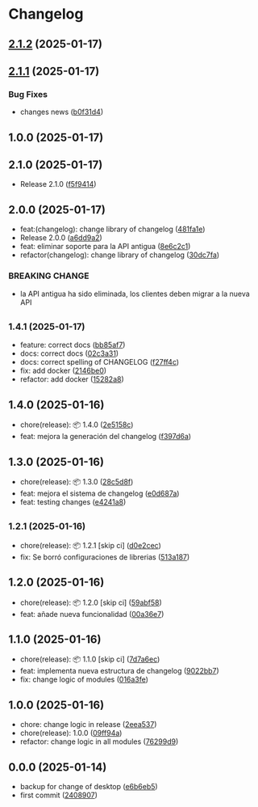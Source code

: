 # Changelog

## [2.1.2](https://github.com/github-delfosti/pacasmayo-hexagonal/compare/v2.1.1...v2.1.2) (2025-01-17)

## [2.1.1](https://github.com/github-delfosti/pacasmayo-hexagonal/compare/v2.1.0...v2.1.1) (2025-01-17)


### Bug Fixes

* changes news ([b0f31d4](https://github.com/github-delfosti/pacasmayo-hexagonal/commit/b0f31d4c4635af4b25cf473f74065d4bf4e6b5d9))

## 1.0.0 (2025-01-17)




## 2.1.0 (2025-01-17)

* Release 2.1.0 ([f5f9414](https://github.com/github-delfosti/pacasmayo-hexagonal/commit/f5f9414))



## 2.0.0 (2025-01-17)

* feat:(changelog): change library of changelog ([481fa1e](https://github.com/github-delfosti/pacasmayo-hexagonal/commit/481fa1e))
* Release 2.0.0 ([a6dd9a2](https://github.com/github-delfosti/pacasmayo-hexagonal/commit/a6dd9a2))
* feat: eliminar soporte para la API antigua ([8e6c2c1](https://github.com/github-delfosti/pacasmayo-hexagonal/commit/8e6c2c1))
* refactor(changelog): change library of changelog ([30dc7fa](https://github.com/github-delfosti/pacasmayo-hexagonal/commit/30dc7fa))


### BREAKING CHANGE

* la API antigua ha sido eliminada, los clientes deben migrar a la nueva API


## <small>1.4.1 (2025-01-17)</small>

* feature: correct docs ([bb85af7](https://github.com/github-delfosti/pacasmayo-hexagonal/commit/bb85af7))
* docs: correct docs ([02c3a31](https://github.com/github-delfosti/pacasmayo-hexagonal/commit/02c3a31))
* docs: correct spelling of CHANGELOG ([f27ff4c](https://github.com/github-delfosti/pacasmayo-hexagonal/commit/f27ff4c))
* fix: add docker ([2146be0](https://github.com/github-delfosti/pacasmayo-hexagonal/commit/2146be0))
* refactor: add docker ([15282a8](https://github.com/github-delfosti/pacasmayo-hexagonal/commit/15282a8))



## 1.4.0 (2025-01-16)

* chore(release): 📦 1.4.0 ([2e5158c](https://github.com/github-delfosti/pacasmayo-hexagonal/commit/2e5158c))
* feat: mejora la generación del changelog ([f397d6a](https://github.com/github-delfosti/pacasmayo-hexagonal/commit/f397d6a))



## 1.3.0 (2025-01-16)

* chore(release): 📦 1.3.0 ([28c5d8f](https://github.com/github-delfosti/pacasmayo-hexagonal/commit/28c5d8f))
* feat: mejora el sistema de changelog ([e0d687a](https://github.com/github-delfosti/pacasmayo-hexagonal/commit/e0d687a))
* feat: testing changes ([e4241a8](https://github.com/github-delfosti/pacasmayo-hexagonal/commit/e4241a8))



## <small>1.2.1 (2025-01-16)</small>

* chore(release): 📦 1.2.1 [skip ci] ([d0e2cec](https://github.com/github-delfosti/pacasmayo-hexagonal/commit/d0e2cec))
* fix: Se borró configuraciones de librerias ([513a187](https://github.com/github-delfosti/pacasmayo-hexagonal/commit/513a187))



## 1.2.0 (2025-01-16)

* chore(release): 📦 1.2.0 [skip ci] ([59abf58](https://github.com/github-delfosti/pacasmayo-hexagonal/commit/59abf58))
* feat: añade nueva funcionalidad ([00a36e7](https://github.com/github-delfosti/pacasmayo-hexagonal/commit/00a36e7))



## 1.1.0 (2025-01-16)

* chore(release): 📦 1.1.0 [skip ci] ([7d7a6ec](https://github.com/github-delfosti/pacasmayo-hexagonal/commit/7d7a6ec))
* feat: implementa nueva estructura de changelog ([9022bb7](https://github.com/github-delfosti/pacasmayo-hexagonal/commit/9022bb7))
* fix: change logic of modules ([016a3fe](https://github.com/github-delfosti/pacasmayo-hexagonal/commit/016a3fe))



## 1.0.0 (2025-01-16)

* chore: change logic in release ([2eea537](https://github.com/github-delfosti/pacasmayo-hexagonal/commit/2eea537))
* chore(release): 1.0.0 ([09ff94a](https://github.com/github-delfosti/pacasmayo-hexagonal/commit/09ff94a))
* refactor: change logic in all modules ([76299d9](https://github.com/github-delfosti/pacasmayo-hexagonal/commit/76299d9))



## 0.0.0 (2025-01-14)

* backup for change of desktop ([e6b6eb5](https://github.com/github-delfosti/pacasmayo-hexagonal/commit/e6b6eb5))
* first commit ([2408907](https://github.com/github-delfosti/pacasmayo-hexagonal/commit/2408907))
